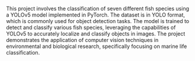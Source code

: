 This project involves the classification of seven different fish species using a YOLOv5 model implemented in PyTorch. The dataset is in YOLO format, which is commonly used for object detection tasks. The model is trained to detect and classify various fish species, leveraging the capabilities of YOLOv5 to accurately localize and classify objects in images. The project demonstrates the application of computer vision techniques in environmental and biological research, specifically focusing on marine life classification.
